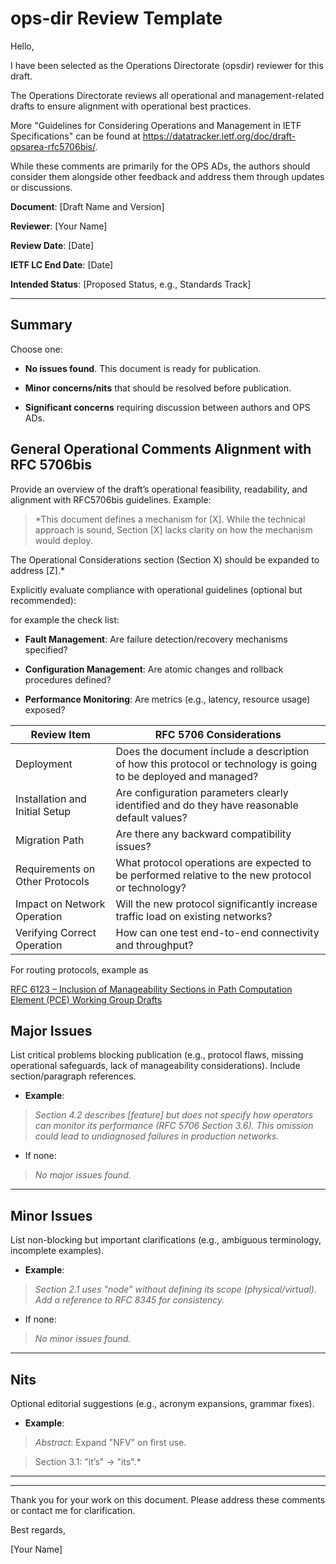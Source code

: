 # ops-dir Review Template

Hello, 

I have been selected as the Operations Directorate (opsdir) reviewer for this draft. 

The Operations Directorate reviews all operational and management-related drafts to ensure alignment with operational best practices.

More "Guidelines for Considering Operations and Management in IETF Specifications" can be found at https://datatracker.ietf.org/doc/draft-opsarea-rfc5706bis/.

While these comments are primarily for the OPS ADs, the authors should consider them alongside other feedback and address them through updates or discussions. 


**Document**: [Draft Name and Version] 

**Reviewer**: [Your Name] 

**Review Date**: [Date] 

**IETF LC End Date**: [Date] 

**Intended Status**: [Proposed Status, e.g., Standards Track] 

 

---

 

## **Summary** 

Choose one: 

- **No issues found**. This document is ready for publication. 

- **Minor concerns/nits** that should be resolved before publication. 

- **Significant concerns** requiring discussion between authors and OPS ADs. 
 

## **General Operational Comments Alignment with RFC 5706bis** 

Provide an overview of the draft’s operational feasibility, readability, and alignment with RFC5706bis guidelines. Example: 

> *This document defines a mechanism for [X]. While the technical approach is sound, Section [X] lacks clarity on how the mechanism would deploy.

The Operational Considerations section (Section X) should be expanded to address [Z].* 



Explicitly evaluate compliance with operational guidelines (optional but recommended): 

for example the check list: 

- **Fault Management**: Are failure detection/recovery mechanisms specified? 

- **Configuration Management**: Are atomic changes and rollback procedures defined? 

- **Performance Monitoring**: Are metrics (e.g., latency, resource usage) exposed? 

| **Review Item**                | **RFC 5706 Considerations**                                                                               
|------------------------------- |-------------------------------------------------------------------------------------------------------
| Deployment                     | Does the document include a description of how this protocol or technology is going to be deployed and managed? 
| Installation and Initial Setup | Are configuration parameters clearly identified and do they have reasonable default values?           
| Migration Path                 | Are there any backward compatibility issues?                                                         
| Requirements on Other Protocols| What protocol operations are expected to be performed relative to the new protocol or technology?    
| Impact on Network Operation    | Will the new protocol significantly increase traffic load on existing networks?                       
| Verifying Correct Operation    | How can one test end-to-end connectivity and throughput?                                            

 

For routing protocols, example as 

[RFC 6123 – Inclusion of Manageability Sections in Path Computation Element (PCE) Working Group Drafts](https://www.rfc-editor.org/rfc/rfc6123.html)

  

## **Major Issues** 

List critical problems blocking publication (e.g., protocol flaws, missing operational safeguards, lack of manageability considerations). Include section/paragraph references. 

- **Example**: 

 > *Section 4.2 describes [feature] but does not specify how operators can monitor its performance (RFC 5706 Section 3.6). This omission could lead to undiagnosed failures in production networks.* 

- If none: 

 > *No major issues found.* 

 

---

## **Minor Issues** 

List non-blocking but important clarifications (e.g., ambiguous terminology, incomplete examples). 

- **Example**: 

 > *Section 2.1 uses "node" without defining its scope (physical/virtual). Add a reference to RFC 8345 for consistency.* 

- If none: 

 > *No minor issues found.* 

 

---

 

## **Nits** 

Optional editorial suggestions (e.g., acronym expansions, grammar fixes). 

- **Example**: 

 > *Abstract*: Expand "NFV" on first use. 

 > Section 3.1: "it’s" → "its".* 

 

---

 

 

 

---

 

Thank you for your work on this document. Please address these comments or contact me for clarification. 

 

Best regards, 

[Your Name] 
